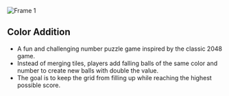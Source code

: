 ![Frame 1](https://github.com/NguyenDucThuan2209/ColorAddition/assets/117156728/daee1698-1f69-48ff-a8d0-abbecf2a082d)

## Color Addition
* A fun and challenging number puzzle game inspired by the classic 2048 game. 
* Instead of merging tiles, players add falling balls of the same color and number to create new balls with double the value.
* The goal is to keep the grid from filling up while reaching the highest possible score.
